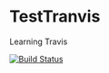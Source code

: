 # TestTranvis
Learning Travis


[![Build Status](https://travis-ci.org/Vikesh8085/TestTranvis.svg?branch=master)](https://travis-ci.org/Vikesh8085/TestTranvis)

